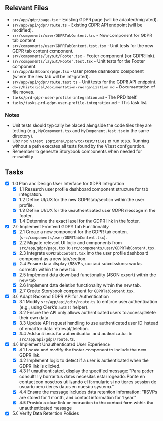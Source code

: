 ## Relevant Files

- `src/app/gdpr/page.tsx` - Existing GDPR page (will be adapted/migrated).
- `src/app/api/gdpr/route.ts` - Existing GDPR API endpoint (will be modified).
- `src/components/user/GDPRTabContent.tsx` - New component for GDPR tab content.
- `src/components/user/GDPRTabContent.test.tsx` - Unit tests for the new GDPR tab content component.
- `src/components/layout/Footer.tsx` - Footer component (for GDPR link).
- `src/components/layout/Footer.test.tsx` - Unit tests for the Footer component.
- `src/app/dashboard/page.tsx` - User profile dashboard component (where the new tab will be integrated).
- `src/app/api/gdpr/route.test.ts` - Unit tests for the GDPR API endpoint.
- `docs/historical/documentation-reorganization.md` - Documentation of file moves.
- `tasks/prd-gdpr-user-profile-integration.md` - The PRD itself.
- `tasks/tasks-prd-gdpr-user-profile-integration.md` - This task list.

### Notes

- Unit tests should typically be placed alongside the code files they are testing (e.g., `MyComponent.tsx` and `MyComponent.test.tsx` in the same directory).
- Use `npx vitest [optional/path/to/test/file]` to run tests. Running without a path executes all tests found by the Vitest configuration.
- Remember to generate Storybook components when needed for reusability.

## Tasks

- [x] 1.0 Plan and Design User Interface for GDPR Integration
  - [x] 1.1 Research user profile dashboard component structure for tab integration.
  - [x] 1.2 Define UI/UX for the new GDPR tab/section within the user profile.
  - [x] 1.3 Define UI/UX for the unauthenticated user GDPR message in the footer.
  - [x] 1.4 Determine the exact label for the GDPR link in the footer.
- [x] 2.0 Implement Frontend GDPR Tab Functionality
  - [x] 2.1 Create a new component for the GDPR tab content (`src/components/user/GDPRTabContent.tsx`).
  - [x] 2.2 Migrate relevant UI logic and components from `src/app/gdpr/page.tsx` to `src/components/user/GDPRTabContent.tsx`.
  - [x] 2.3 Integrate `GDPRTabContent.tsx` into the user profile dashboard component as a new tab/section.
  - [x] 2.4 Ensure data display (RSVPs, contact submissions) works correctly within the new tab.
  - [x] 2.5 Implement data download functionality (JSON export) within the new tab.
  - [x] 2.6 Implement data deletion functionality within the new tab.
  - [x] 2.7 Create Storybook component for `GDPRTabContent.tsx`.
- [x] 3.0 Adapt Backend GDPR API for Authentication
  - [x] 3.1 Modify `src/app/api/gdpr/route.ts` to enforce user authentication (e.g., using Clerk's `auth()` helper).
  - [x] 3.2 Ensure the API only allows authenticated users to access/delete their own data.
  - [x] 3.3 Update API request handling to use authenticated user ID instead of email for data retrieval/deletion.
  - [x] 3.4 Add unit tests for authentication and authorization in `src/app/api/gdpr/route.ts`.
- [x] 4.0 Implement Unauthenticated User Experience
  - [x] 4.1 Locate and modify the footer component to include the new GDPR link.
  - [x] 4.2 Implement logic to detect if a user is authenticated when the GDPR link is clicked.
  - [x] 4.3 If unauthenticated, display the specified message: "Para poder consultar y borrar tus datos necesitas estar logeado. Ponte en contact con nosotros utilizando el formulario si no tienes session de usuario pero tienes datos en nuestro systema."
  - [x] 4.4 Ensure the message includes data retention information: "RSVPs are stored for 1 month, and contact information for 1 year."
  - [x] 4.5 Provide a clear link or instruction to the contact form within the unauthenticated message.
- [x] 5.0 Verify Data Retention Policies
